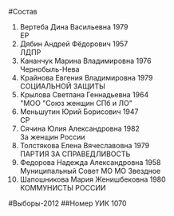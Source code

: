 #Состав
1. Вертеба Дина Васильевна 1979   
    ЕР
2. Дябин Андрей Фёдорович 1957   
    ЛДПР
3. Кананчук Марина Владимировна 1976   
    Чернобыль-Нева
4. Крайнова Евгения Владимировна 1979   
    СОЦИАЛЬНОЙ ЗАЩИТЫ
5. Крылова Светлана Геннадьевна 1964   
    "МОО "Союз женщин СПб и ЛО"
6. Меньшутин Юрий Борисович 1947   
    СР
7. Сячина Юлия Александровна 1982   
    За женщин России
8. Толстякова Елена Вячеславовна 1979   
    ПАРТИЯ ЗА СПРАВЕДЛИВОСТЬ
9. Федорова Надежда Александровна 1958   
    Муниципальный Совет МО МО Звездное
10. Шапошникова Мария Женишбековна 1980   
    КОММУНИСТЫ РОССИИ

#Выборы-2012
##Номер УИК
1070